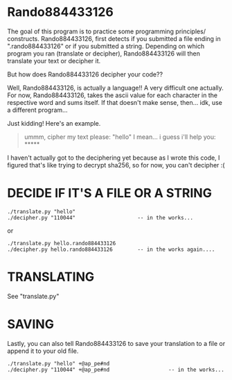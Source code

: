 # Rando884433126
The goal of this program is to practice some programming principles/
constructs. Rando884433126, first detects if you submitted a file ending 
in ".rando884433126" or if you submitted a string. Depending on which
program you ran (translate or decipher), Rando884433126 will then
translate your text or decipher it.


But how does Rando884433126 decipher your code??


Well, Rando884433126, is actually a language!! A very difficult one
actually. For now, Rando884433126, takes the ascii value for each 
character in the respective word and sums itself. If that doesn't
make sense, then... idk, use a different program...


Just kidding!
Here's an example.

> ummm, cipher my text please: "hello"
> I mean... i guess i'll help you: *****


I haven't actually got to the deciphering yet because as I wrote this code,
I figured that's like trying to decrypt sha256, so for now, you can't decipher :(



# DECIDE IF IT'S A FILE OR A STRING
    ./translate.py "hello"
    ./decipher.py "110044"                    -- in the works...

or

    ./translate.py hello.rando884433126
    ./decipher.py hello.rando884433126        -- in the works again....



# TRANSLATING
See "translate.py"


# SAVING
Lastly, you can also tell Rando884433126 to save your translation
to a file or append it to your old file.
    
    ./translate.py "hello" +@ap_pe#nd
    ./decipher.py "110044" +@ap_pe#nd                   -- in the works...